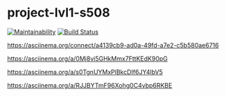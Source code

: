 # project-lvl1-s508

[![Maintainability](https://api.codeclimate.com/v1/badges/a99a88d28ad37a79dbf6/maintainability)](https://codeclimate.com/github/codeclimate/codeclimate/maintainability)
[![Build Status](https://travis-ci.com/rnik82/project-lvl1-s508.svg?branch=master)](https://travis-ci.com/rnik82/project-lvl1-s508)

https://asciinema.org/connect/a4139cb9-ad0a-49fd-a7e2-c5b580ae6716

https://asciinema.org/a/0Mj8vi5GHkMmx7FttKEdK90pG

https://asciinema.org/a/s0TgnUYMxPlBkcDIf6JY4lbV5

https://asciinema.org/a/RJJBYTmF96Xohg0C4ybp6RKBE
